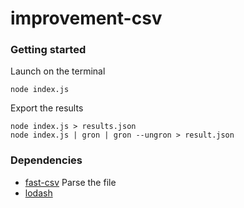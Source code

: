 # improvement-csv

### Getting started

Launch on the terminal
```
node index.js
```
Export the results
```
node index.js > results.json
node index.js | gron | gron --ungron > result.json
```

### Dependencies

- [fast-csv](https://www.npmjs.com/package/fast-csv) Parse the file
- [lodash](https://www.npmjs.com/package/lodash)
